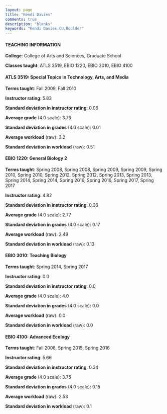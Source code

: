 ```yaml
---
layout: page
title: "Kendi Davies" 
comments: true
description: "blanks"
keywords: "Kendi Davies,CU,Boulder"
---
```

<head>
<script src="https://ajax.googleapis.com/ajax/libs/jquery/2.1.3/jquery.min.js"></script>
<script src="https://dl.dropboxusercontent.com/s/pc42nxpaw1ea4o9/highcharts.js?dl=0"></script>
<!-- <script src="../assets/js/highcharts.js"></script> -->
<style type="text/css">@font-face {
	font-family: "Bebas Neue";
	src: url(https://www.filehosting.org/file/details/544349/BebasNeue Regular.otf) format("opentype");
	}
	h1.Bebas { 
		font-family: "Bebas Neue", Verdana, Tahoma;
	}
</style>
</head>
	   
#### TEACHING INFORMATION

**College**: College of Arts and Sciences, Graduate School

**Classes taught**: ATLS 3519, EBIO 1220, EBIO 3010, EBIO 4100

#### ATLS 3519: Special Topics in Technology, Arts, and Media

**Terms taught**: Fall 2009, Fall 2010

**Instructor rating**: 5.83

**Standard deviation in instructor rating**: 0.06

**Average grade** (4.0 scale): 3.73

**Standard deviation in grades** (4.0 scale): 0.01

**Average workload** (raw): 3.2

**Standard deviation in workload** (raw): 0.51

#### EBIO 1220: General Biology 2

**Terms taught**: Spring 2008, Spring 2008, Spring 2009, Spring 2009, Spring 2010, Spring 2010, Spring 2012, Spring 2012, Spring 2013, Spring 2013, Spring 2014, Spring 2014, Spring 2016, Spring 2016, Spring 2017, Spring 2017

**Instructor rating**: 4.82

**Standard deviation in instructor rating**: 0.36

**Average grade** (4.0 scale): 2.77

**Standard deviation in grades** (4.0 scale): 0.17

**Average workload** (raw): 2.49

**Standard deviation in workload** (raw): 0.13

#### EBIO 3010: Teaching Biology

**Terms taught**: Spring 2014, Spring 2017

**Instructor rating**: 0.0

**Standard deviation in instructor rating**: 0.0

**Average grade** (4.0 scale): 4.0

**Standard deviation in grades** (4.0 scale): 0.0

**Average workload** (raw): 0.0

**Standard deviation in workload** (raw): 0.0

#### EBIO 4100: Advanced Ecology

**Terms taught**: Fall 2008, Spring 2015, Spring 2016

**Instructor rating**: 5.66

**Standard deviation in instructor rating**: 0.34

**Average grade** (4.0 scale): 3.75

**Standard deviation in grades** (4.0 scale): 0.15

**Average workload** (raw): 2.53

**Standard deviation in workload** (raw): 0.1

